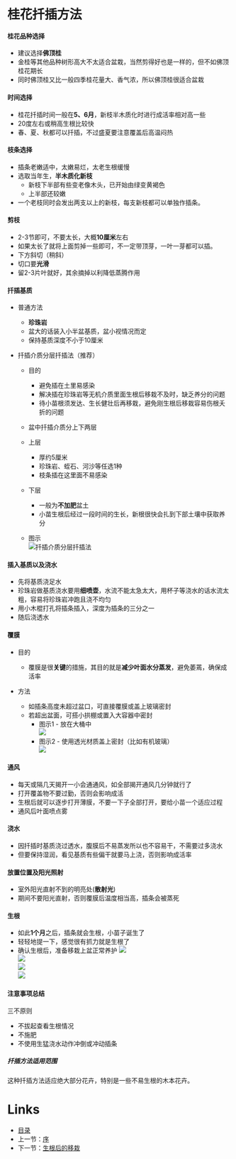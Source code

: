 
# 桂花扦插方法

#### 桂花品种选择

  * 建议选择**佛顶桂**
  * 金桂等其他品种树形高大不太适合盆栽，当然剪得好也是一样的，但不如佛顶桂花期长
  * 同时佛顶桂又比一般四季桂花量大、香气浓，所以佛顶桂很适合盆栽

#### 时间选择

  * 桂花扦插时间一般在**5、6月**，新枝半木质化时进行成活率相对高一些
  * 20度左右或稍高生根比较快
  * 春、夏、秋都可以扦插，不过盛夏要注意覆盖后高温闷热

#### 枝条选择

  * 插条老嫩适中，太嫩易烂，太老生根缓慢
  * 选取当年生，**半木质化新枝**
      * 新枝下半部有些变老像木头，已开始由绿变黄褐色
      * 上半部还较嫩
  * 一个老枝同时会发出两支以上的新枝，每支新枝都可以单独作插条。

#### 剪枝

  * 2-3节即可，不要太长，大概**10厘米**左右
  * 如果太长了就将上面剪掉一些即可，不一定带顶芽，一叶一芽都可以插。
  * 下方斜切（稍斜）
  * 切口要**光滑**
  * 留2-3片叶就好，其余摘掉以利降低蒸腾作用

#### 扦插基质

  * 普通方法
  
    * **珍珠岩**
    * 盆大的话装入小半盆基质，盆小视情况而定
    * 保持基质深度不小于10厘米

  * 扦插介质分层扦插法（推荐）

    * 目的
        * 避免插在土里易感染
        * 解决插在珍珠岩等无机介质里面生根后移栽不及时，缺乏养分的问题
        * 待小苗根须发达、生长健壮后再移栽，避免刚生根后移栽容易伤根夭折的问题
 
    * 盆中扦插介质分上下两层
        
    * 上层
        * 厚约5厘米
        * 珍珠岩、蛭石、河沙等任选1种
        * 枝条插在这里面不易感染

    * 下层
        * 一般为**不加肥**盆土
        * 小苗生根后经过一段时间的生长，新根很快会扎到下部土壤中获取养分

    * 图示  
        ![扦插介质分层扦插法](images/扦插介质分层扦插法-01.jpg)

#### 插入基质以及浇水

  * 先将基质浇足水
  * 珍珠岩做基质浇水要用**细喷壶**，水流不能太急太大，用杯子等浇水的话水流太粗，容易将珍珠岩冲跑且浇不均匀
  * 用小木棍打孔将插条插入，深度为插条的三分之一
  * 随后浇透水

#### 覆膜

  * 目的
      * 覆膜是很**关键**的措施，其目的就是**减少叶面水分蒸发**，避免萎蔫，确保成活率

  * 方法
      * 如插条高度未超过盆口，可直接覆膜或盖上玻璃密封
      * 若超出盆面，可搭小拱棚或置入大容器中密封  
        * 图示1 - 放在大桶中  
          ![](images/大桶-01.jpg)
        * 图示2 - 使用透光材质盖上密封（比如有机玻璃）  
          ![](images/大桶-02.jpg)
  
#### 通风  

  * 每天或隔几天揭开一小会通通风，如全部揭开通风几分钟就行了
  * 打开覆盖物不要过勤，否则会影响成活
  * 生根后就可以逐步打开薄膜，不要一下子全部打开，要给小苗一个适应过程
  * 通风后叶面喷点雾

#### 浇水

  * 因扦插时基质浇过透水，腹膜后不易蒸发所以也不容易干，不需要过多浇水
  * 但要保持湿润，看见基质有些偏干就要马上浇，否则影响成活率

#### 放置位置及阳光照射

  * 室外阳光直射不到的明亮处(**散射光**)
  * 期间不要阳光直射，否则覆膜后温度相当高，插条会被蒸死

#### 生根  

  * 如此**1个月**之后，插条就会生根，小苗子诞生了
  * 轻轻地提一下，感觉很有抓力就是生根了
  * 确认生根后，准备移栽上盆正常养护
    ![](images/移栽-生根-01.jpg)  
    ![](images/移栽-生根-02.jpg)  
    ![](images/移栽-生根-03.jpg)  
    ![](images/移栽-生根-04.jpg)  

#### 注意事项总结

三不原则
  
  * 不拔起查看生根情况
  * 不施肥
  * 不使用生猛浇水动作冲倒或冲动插条

##### 扦插方法适用范围

这种扦插方法适应绝大部分花卉，特别是一些不易生根的木本花卉。

# Links

* [目录](list.md)
* 上一节：[序](00.md)
* 下一节：[生根后的移栽](02.md)